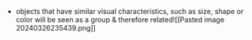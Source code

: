 - objects that have similar visual characteristics, such as size, shape or color will be seen as a group & therefore related![[Pasted image 20240326235439.png]]